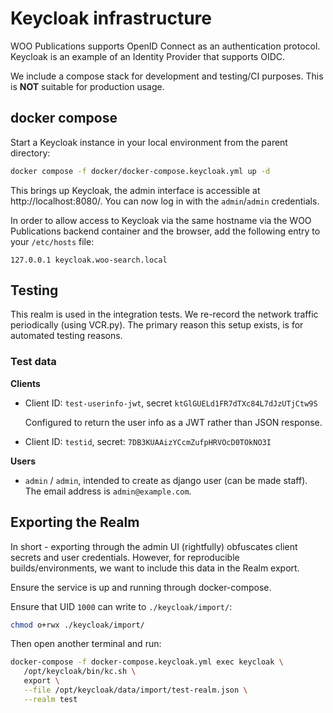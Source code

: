 # Keycloak infrastructure

WOO Publications supports OpenID Connect as an authentication protocol. Keycloak is an example of an Identity Provider that supports OIDC.

We include a compose stack for development and testing/CI purposes. This is **NOT** suitable for
production usage.

## docker compose

Start a Keycloak instance in your local environment from the parent directory:

```bash
docker compose -f docker/docker-compose.keycloak.yml up -d
```

This brings up Keycloak, the admin interface is accessible at http://localhost:8080/. You can now
log in with the `admin`/`admin` credentials.

In order to allow access to Keycloak via the same hostname via the WOO Publications backend container and the browser, add the following entry to your `/etc/hosts` file:

```
127.0.0.1 keycloak.woo-search.local
```

## Testing

This realm is used in the integration tests. We re-record the network traffic periodically (using
VCR.py). The primary reason this setup exists, is for automated testing reasons.

### Test data

**Clients**

- Client ID: `test-userinfo-jwt`, secret `ktGlGUELd1FR7dTXc84L7dJzUTjCtw9S`

  Configured to return the user info as a JWT rather than JSON response.

- Client ID: `testid`, secret: `7DB3KUAAizYCcmZufpHRVOcD0TOkNO3I`

**Users**

- `admin` / `admin`, intended to create as django user (can be made staff). The email address is
  `admin@example.com`.

## Exporting the Realm

In short - exporting through the admin UI (rightfully) obfuscates client secrets and user
credentials. However, for reproducible builds/environments, we want to include this data in the
Realm export.

Ensure the service is up and running through docker-compose.

Ensure that UID `1000` can write to `./keycloak/import/`:

```bash
chmod o+rwx ./keycloak/import/
```

Then open another terminal and run:

```bash
docker-compose -f docker-compose.keycloak.yml exec keycloak \
   /opt/keycloak/bin/kc.sh \
   export \
   --file /opt/keycloak/data/import/test-realm.json \
   --realm test
```

